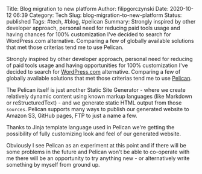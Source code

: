 Title: Blog migration to new platform
Author: filipgorczynski
Date: 2020-10-12 06:39
Category: Tech
Slug: blog-migration-to-new-platform
Status: published
Tags: #tech, #blog, #pelican
Summary: Strongly inspired by other developer approach, personal need for
    reducing paid tools usage and having chances for 100% customization I've
    decided to search for WordPress.com alternative. Comparing a few of
    globally available solutions that met those criterias tend me to use
    Pelican.

Strongly inspired by other developer approach, personal need for reducing of paid tools usage and having opportunities for 100% customization I've decided to search for [WordPress.com](https://wordpress.com/) alternative. Comparing a few of globally available solutions that met those criterias tend me to use [Pelican](https://blog.getpelican.com/).

The Pelican itself is just another Static Site Generator - where we create relatively dynamic content using known markup languages (like Markdown or reStructuredText) - and we generate static HTML output from those `sources`. Pelican supports many ways to publish our generated website to Amazon S3, GitHub pages, FTP to just a name a few.

Thanks to Jinja template language used in Pelican we're getting the possibility of fully customizing look and feel of our generated website.

Obviously I see Pelican as an experiment at this point and if there will be some problems in the future and Pelican won't be able to co-operate with me there will be an opportunity to try anything new - or alternatively write something by myself from ground up.
